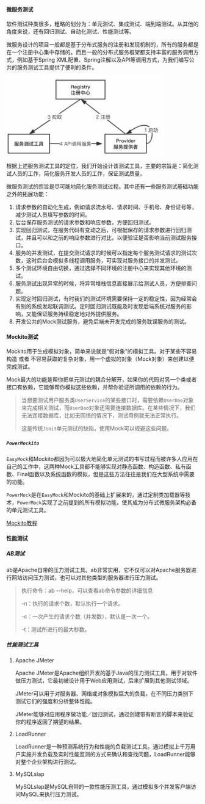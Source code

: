 #### 微服务测试

软件测试种类很多，粗略的划分为：单元测试、集成测试、端到端测试。从其他的角度来说，还有回归测试、自动化测试、性能测试等。

微服务设计的项目一般都是基于分布式服务的注册和发现机制的，所有的服务都是在一个注册中心集中存储的。而且一般的分布式服务框架都支持丰富的服务调用方式，例如基于Spring XML配置、Spring注解以及API等调用方式，为我们编写公共的服务测试工具提供了便利的条件。

<img src="./img/微服务测试架构.png" style="zoom:60%;" />

根据上述服务测试工具的定位，我们开始设计该测试工具，主要的宗旨是：简化测试人员的工作，简化服务开发人员的工作，保证测试质量。

微服务测试的宗旨是尽可能地简化服务测试过程。其中还有一些服务测试基础功能之外的拓展功能：

1. 请求参数的自动化生成，例如请求流水号、请求时间、手机号、身份证号等，减少测试人员填写参数的时间。
2. 后台保存服务测试的请求参数和响应参数，方便回归测试。
3. 实现回归测试，在服务代码有变动之后，可根据保存的请求参数进行回归测试，并且可以和之前的响应参数进行对比，以便验证是否影响当前测试服务接口。
4. 服务的并发测试，在提交测试请求的时候可以指定每个服务测试请求的测试次数，这时后台会模拟多线程调用服务，可实现对服务接口的并发测试。
5. 多个测试环境自由切换，通过选择不同环境的注册中心来实现其他环境的测试。
6. 服务测试出现异常的时候，将异常堆栈信息直接展示给测试人员，方便排查问题。
7. 实现定时回归测试，有时我们的测试环境需要保持一定的稳定性，因为经常会有别的系统发起联调测试。定时回归测试既能及时发现后端系统对服务的影响，又能保证服务持续稳定地对外提供服务。
8. 开发公共的Mock测试服务，避免后端未开发完成的服务耽误服务的测试。

#### Mockito测试

Mockito用于生成模拟对象，简单来说就是“假对象”的模拟工具。对于某些不容易构造 或者 不容易获取的复杂对象，用一个虚拟的对象（Mock对象）来创建以便完成测试。

Mock最大的功能是帮你把单元测试的耦合分解开，如果你的代码对另一个类或者接口有依赖，它能够帮你模拟这些依赖，并帮你验证所调用的依赖的行为。

> 当想要测试用户服务类`UserService`的某些接口时，需要依赖`UserDao`对象来完成相关测试，而`UserDao`对象还需要连接数据库。在某些情况下，我们无法连接数据库，比如无网络的情况下，测试用例就无法正常执行。
>
> 这是传统`JUnit`单元测试的缺陷，使用Mock可以规避这些问题。

##### `PowerMockito`

`EasyMock`和Mockito都因为可以极大地简化单元测试的书写过程而被许多人应用在自己的工作中，这两种Mock工具都不能够实现对静态函数、构造函数、私有函数、Final函数以及系统函数的模拟，但是这些方法往往是我们在大型系统中需要的功能。

`PowerMock`是在`EasyMock`和Mockito的基础上扩展来的，通过定制类加载器等技术，`PowerMock`实现了之前提到的所有模拟功能，使其成为分布式微服务架构必备的单元测试工具。

[Mockito教程](https://site.mockito.org/#how)

#### 性能测试

##### AB测试

ab是Apache自带的压力测试工具。ab非常实用，它不仅可以对Apache服务器进行网站访问压力测试，也可以对其他类型的服务器进行压力测试。

> 执行命令：ab --help，可以查看ab命令参数的详细信息
>
> -n：执行的请求个数，默认执行一个请求。
>
> -c：一次产生的请求个数（并发数），默认是一次一个。
>
> -t：测试所进行的最大秒数。

##### 性能测试工具

1. Apache JMeter

   Apache JMeter是Apache组织开发的基于Java的压力测试工具，用于对软件做压力测试，它最初被设计用于Web应用测试，后来扩展到其他测试领域。

   JMeter可以用于对服务器、网络或对象模拟巨大的负载，在不同压力类别下测试它们的强度和分析整体性能。

   JMeter能够对应用程序做功能／回归测试，通过创建带有断言的脚本来验证你的程序返回了期望的结果。

2. LoadRunner

   LoadRunner是一种预测系统行为和性能的负载测试工具。通过模拟上千万用户实施并发负载及实时性能监测的方式来确认和查找问题，LoadRunner能够对整个企业架构进行测试。

3. MySQLslap

   MySQLslap是MySQL自带的一款性能压测工具，通过模拟多个并发客户端访问MySQL来执行压力测试。

